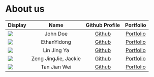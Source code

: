 # About us
Display |         Name         |                Github Profile                 | Portfolio 
--------|:--------------------:|:---------------------------------------------:|:---------:
![](https://via.placeholder.com/100.png?text=Photo) |       John Doe       |         [Github](https://github.com/)         | [Portfolio](docs/team/johndoe.md)
![](https://via.placeholder.com/100.png?text=Photo) |     EthanYidong      |   [Github](https://github.com/EthanYidong)    | [Portfolio](docs/team/ethanyidong.md)
![](https://via.placeholder.com/100.png?text=Photo) |     Lin Jing Ya      |  [Github](https://github.com/jingyaaa)        | [Portfolio](docs/team/johndoe.md)
![](https://via.placeholder.com/100.png?text=Photo) | Zeng JingJie, Jackie |    [Github](https://github.com/Jjzeng123)     | [Portfolio](docs/team/jackie.md)
![](https://via.placeholder.com/100.png?text=Photo) |     Tan Jian Wei     |     [Github](https://github.com/TJW0911)      | [Portfolio](docs/team/JianWei.md)